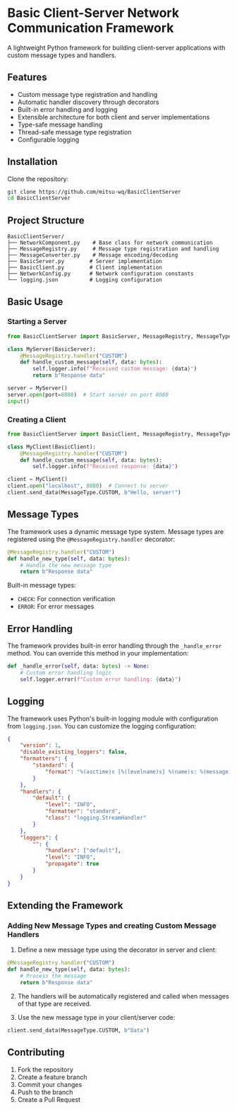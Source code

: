 # Basic Client-Server Network Communication Framework

A lightweight Python framework for building client-server applications with custom message types and handlers.

## Features

- Custom message type registration and handling
- Automatic handler discovery through decorators
- Built-in error handling and logging
- Extensible architecture for both client and server implementations
- Type-safe message handling
- Thread-safe message type registration
- Configurable logging

## Installation

Clone the repository:
```bash
git clone https://github.com/mitsu-wq/BasicClientServer
cd BasicClientServer
```

## Project Structure

```
BasicClientServer/
├── NetworkComponent.py    # Base class for network communication
├── MessageRegistry.py     # Message type registration and handling
├── MessageConverter.py    # Message encoding/decoding
├── BasicServer.py        # Server implementation
├── BasicClient.py        # Client implementation
├── NetworkConfig.py      # Network configuration constants
└── logging.json          # Logging configuration
```

## Basic Usage

### Starting a Server

```python
from BasicClientServer import BasicServer, MessageRegistry, MessageType

class MyServer(BasicServer):
    @MessageRegistry.handler("CUSTOM")
    def handle_custom_message(self, data: bytes):
        self.logger.info(f"Received custom message: {data}")
        return b"Response data"

server = MyServer()
server.open(port=8080)  # Start server on port 8080
input()
```

### Creating a Client

```python
from BasicClientServer import BasicClient, MessageRegistry, MessageType

class MyClient(BasicClient):
    @MessageRegistry.handler("CUSTOM")
    def handle_custom_message(self, data: bytes):
        self.logger.info(f"Received response: {data}")

client = MyClient()
client.open("localhost", 8080)  # Connect to server
client.send_data(MessageType.CUSTOM, b"Hello, server!")
```

## Message Types

The framework uses a dynamic message type system. Message types are registered using the `@MessageRegistry.handler` decorator:

```python
@MessageRegistry.handler("CUSTOM")
def handle_new_type(self, data: bytes):
    # Handle the new message type
    return b"Response data"
```

Built-in message types:
- `CHECK`: For connection verification
- `ERROR`: For error messages

## Error Handling

The framework provides built-in error handling through the `_handle_error` method. You can override this method in your implementation:

```python
def _handle_error(self, data: bytes) -> None:
    # Custom error handling logic
    self.logger.error(f"Custom error handling: {data}")
```

## Logging

The framework uses Python's built-in logging module with configuration from `logging.json`. You can customize the logging configuration:

```json
{
    "version": 1,
    "disable_existing_loggers": false,
    "formatters": {
        "standard": {
            "format": "%(asctime)s [%(levelname)s] %(name)s: %(message)s"
        }
    },
    "handlers": {
        "default": {
            "level": "INFO",
            "formatter": "standard",
            "class": "logging.StreamHandler"
        }
    },
    "loggers": {
        "": {
            "handlers": ["default"],
            "level": "INFO",
            "propagate": true
        }
    }
}
```

## Extending the Framework

### Adding New Message Types and creating Custom Message Handlers

1. Define a new message type using the decorator in server and client:
```python
@MessageRegistry.handler("CUSTOM")
def handle_new_type(self, data: bytes):
    # Process the message
    return b"Response data"
```

2. The handlers will be automatically registered and called when messages of that type are received.

3. Use the new message type in your client/server code:
```python
client.send_data(MessageType.CUSTOM, b"Data")
```

## Contributing

1. Fork the repository
2. Create a feature branch
3. Commit your changes
4. Push to the branch
5. Create a Pull Request